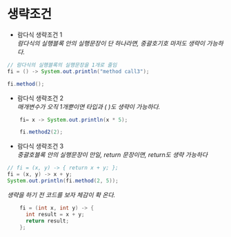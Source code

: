 # 생략조건

- 람다식 생략조건 1  
_람다식의 실행블록 안의 실행문장이 단 하나라면, 중괄호기호 마저도 생략이 가능하다._

```java
// 람다식의 실행블록의 실행문장을 1개로 줄임
fi = () -> System.out.println("method call3");

fi.method();
```

- 람다식 생략조건 2  
_매개변수가 오직 1개뿐이면 타입과 ( )도 생략이 가능하다._

```java
    fi= x -> System.out.println(x * 5);

    fi.method2(2);
```

- 람다식 생략조건 3  
_중괄호블록 안의 실행문장이 만일, return 문장이면, return도 생략 가능하다_

```java
// fi = (x, y) -> { return x + y; };
fi = (x, y) -> x + y;
System.out.println(fi.method(2, 5));
```

*생략을 하기 전 코드를 보자 체감이 확 온다.*

```java
    fi = (int x, int y) -> {
      int result = x + y;
      return result;
    };
```
